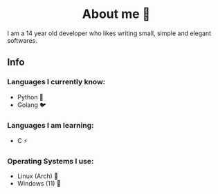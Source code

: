 <h1 align="center">About me 💸</h1>
I am a 14 year old developer who likes writing small, simple and elegant softwares.

## Info

### Languages I currently know:

- Python 🐍
- Golang 🐦

### Languages I am learning:

- C ⚡

### Operating Systems I use:

- Linux (Arch) 🐧
- Windows (11) 🔷
